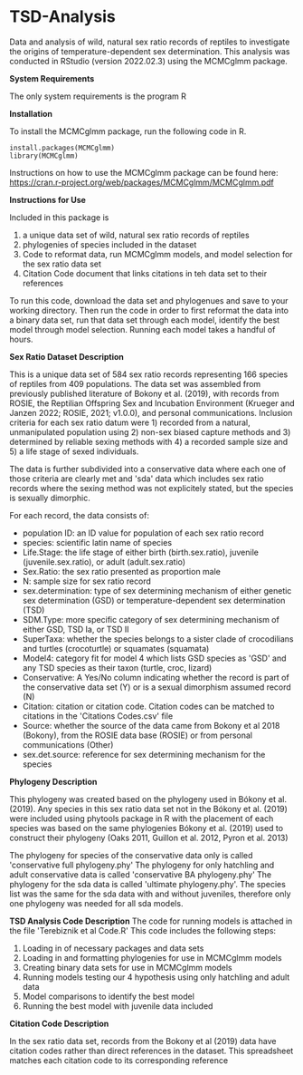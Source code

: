 # TSD-Analysis
Data and analysis of wild, natural sex ratio records of reptiles to investigate the origins of temperature-dependent sex determination. This analysis was conducted in RStudio (version 2022.02.3) using the MCMCglmm package. 


**System Requirements** 

The only system requirements is the program R

**Installation**

To install the MCMCglmm package, run the following code in R. 
```
install.packages(MCMCglmm)
library(MCMCglmm)
```
Instructions on how to use the MCMCglmm package can be found here: https://cran.r-project.org/web/packages/MCMCglmm/MCMCglmm.pdf

**Instructions for Use** 

Included in this package is 
1) a unique data set of wild, natural sex ratio records of reptiles
2) phylogenies of species included in the dataset
3) Code to reformat data, run MCMCglmm models, and model selection for the sex ratio data set
4) Citation Code document that links citations in teh data set to their references

To  run this code, download the data set and phylogenues and save to your working directory. Then run the code in order to first reformat the data into a binary data set, run that data set through each model, identify the best model through model selection. Running each model takes a handful of hours.


**Sex Ratio Dataset Description**

This is a unique data set of 584 sex ratio records representing 166 species of reptiles from 409 populations. The data set was assembled from previously published literature of Bokony et al. (2019), with records from ROSIE, the Reptilian Offspring Sex and Incubation Environment (Krueger and Janzen 2022; ROSIE, 2021; v1.0.0), and personal communications. Inclusion criteria for each sex ratio datum were 1) recorded from a natural, unmanipulated population using 2) non-sex biased capture methods and 3) determined by reliable sexing methods with 4) a recorded sample size and 5) a life stage of sexed individuals.

The data is further subdivided into a conservative data where each one of those criteria are clearly met and 'sda' data which includes sex ratio records where the sexing method was not explicitely stated, but the species is sexually dimorphic.

For each record, the data consists of:

- population ID: an ID value for population of each sex ratio record
- species: scientific latin name of species
- Life.Stage: the life stage of either birth (birth.sex.ratio), juvenile (juvenile.sex.ratio), or adult (adult.sex.ratio)
- Sex.Ratio: the sex ratio presented as proportion male
- N: sample size for sex ratio record
- sex.determination: type of sex determining mechanism of either genetic sex determination (GSD) or temperature-dependent sex determination (TSD)
- SDM.Type: more specific category of sex determining mechanism of either GSD, TSD Ia, or TSD II
- SuperTaxa: whether the species belongs to a sister clade of crocodilians and turtles (crocoturtle) or squamates (squamata)
- Model4: category fit for model 4 which lists GSD species as 'GSD' and any TSD species as their taxon (turtle, croc, lizard)
- Conservative: A Yes/No column indicating whether the record is part of the conservative data set (Y) or is a sexual dimorphism assumed record (N)
- Citation: citation or citation code. Citation codes can be matched to citations in the 'Citations Codes.csv' file
- Source: whether the source of the data came from Bokony et al 2018 (Bokony), from the ROSIE data base (ROSIE) or from personal communications (Other)
- sex.det.source: reference for sex determining mechanism for the species


**Phylogeny Description**

This phylogeny was created based on the phylogeny used in Bókony et al. (2019). Any species in this sex ratio data set not in the Bókony et al. (2019) were included using phytools package in R with the placement of each species was based on the same phylogenies Bókony et al. (2019) used to construct their phylogeny (Oaks 2011, Guillon et al. 2012, Pyron et al. 2013)

The phylogeny for species of the conservative data only is called 'conservative full phylogeny.phy'
The phylogeny for only hatchling and adult conservative data is called 'conservative BA phylogeny.phy'
The phylogeny for the sda data is called 'ultimate phylogeny.phy'. The species list was the same for the sda data with and without juveniles, therefore only one phylogeny was needed for all sda models.

**TSD Analysis Code Description**
The code for running models is attached in the file 'Terebiznik et al Code.R'
This code includes the following steps:
1. Loading in of necessary packages and data sets
2. Loading in and formatting phylogenies for use in MCMCglmm models
3. Creating binary data sets for use in MCMCglmm models
4. Running models testing our 4 hypothesis using only hatchling and adult data
5. Model comparisons to identify the best model
6. Running the best model with juvenile data included


**Citation Code Description**

In the sex ratio data set, records from the Bokony et al (2019) data have citation codes rather than direct references in the dataset. This spreadsheet matches each citation code to its corresponding reference
